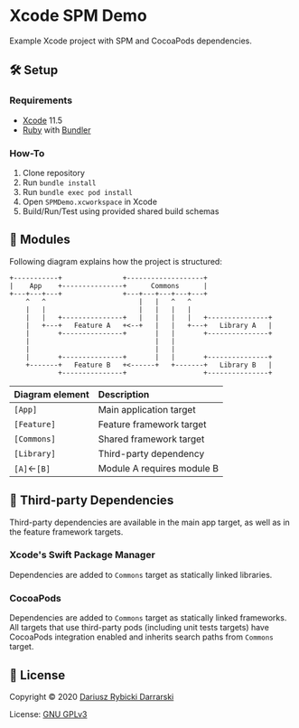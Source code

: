 # Xcode SPM Demo

Example Xcode project with SPM and CocoaPods dependencies.

## 🛠 Setup

### Requirements

- [Xcode](https://developer.apple.com/xcode/) 11.5
- [Ruby](https://www.ruby-lang.org/) with [Bundler](https://bundler.io/)

### How-To

1. Clone repository
2. Run `bundle install`
3. Run `bundle exec pod install`
4. Open `SPMDemo.xcworkspace` in Xcode
5. Build/Run/Test using provided shared build schemas

## 🧩 Modules

Following diagram explains how the project is structured:

```
+-----------+               +-------------------+
|    App    +---------------+      Commons      |
+---+---+---+               +---+---+---+---+---+
    ^   ^                       |   |   ^   ^
    |   |                       |   |   |   |
    |   |   +---------------+   |   |   |   |   +---------------+
    |   +---+   Feature A   +<--+   |   |   +---+   Library A   |
    |       +---------------+       |   |       +---------------+
    |                               |   |
    |                               |   |
    |       +---------------+       |   |       +---------------+
    +-------+   Feature B   +<------+   +-------+   Library B   |
            +---------------+                   +---------------+
```

Diagram element|Description
:--|:--
`[App]`|Main application target
`[Feature]`|Feature framework target
`[Commons]`|Shared framework target
`[Library]`|Third-party dependency
`[A]`←`[B]`|Module A requires module B

## 🧰 Third-party Dependencies

Third-party dependencies are available in the main app target, as well as in the feature framework targets. 

### Xcode's Swift Package Manager

Dependencies are added to `Commons` target as statically linked libraries.

### CocoaPods

Dependencies are added to `Commons` target as statically linked frameworks. All targets that use third-party pods (including unit tests targets) have CocoaPods integration enabled and inherits search paths from `Commons` target.

## 📄 License

Copyright © 2020 [Dariusz Rybicki Darrarski](http://www.darrarski.pl)

License: [GNU GPLv3](LICENSE)
